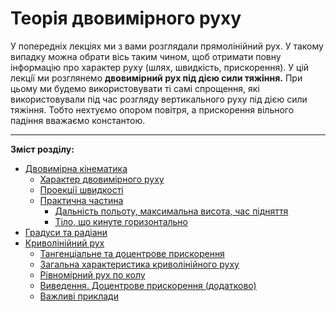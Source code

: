 # Теорiя двовимiрного руху

У попереднiх лекцiях ми з вами розглядали прямолiнiйний рух. У такому випадку можна обрати вiсь таким чином, щоб отримати повну iнформацiю про характер руху (шлях, швидкiсть, прискорення). У цiй лекцiї ми розглянемо <b>двовимiрний рух пiд дiєю сили тяжiння.</b> При цьому ми будемо використовувати тi самi спрощення, якi використовували під час розгляду вертикального руху пiд дiєю сили тяжiння. Тобто нехтуємо опором повiтря, а прискорення вiльного падiння вважаємо константою.

<hr>

**Зміст розділу:**
* [Двовимірна кінематика](1teorya_dvovimrnogo_ruhu.md)
  * [Характер двовимірного руху](2harakter_dvovimrnogo_ruhu.md)
  * [Проекції швидкості](3proekts_shvidkost.md)
  * [Практична частина](4praktichna_chastina.md)
    * [Дальнiсть польоту, максимальна висота, час пiдняття](5dalnst_polotu,_maksimalna_visota,_chas_padnnya.md)
    * [Тіло, що кинуте горизонтально](6tilo,_scho_kinute_gorizontalno.md)
 * [Градуси та радіани](7gradusi_ta_radani.md)
 * [Криволінійний рух](8krivolninii_ruh.md)
   * [Тангенціальне та доцентрове прискорення](9tangentsalne_ta_dotsentrove_priskorennya.md)
   * [Загальна характеристика криволінійного руху](10zagalna_harakteristika_krivolninogo_ruhu.md)
   * [Рівномірний рух по колу](11rvnomrnii_ruh_po_kolu.md)
   * [Виведення. Доцентрове прискорення (додатково)](12vivedennya_dotsentrove_priskorennya_dodatkovo.md)
   * [Важливі приклади](13vazhliv_prikladi.md)